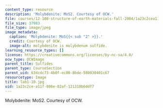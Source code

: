 ```yaml
---
content_type: resource
description: 'Molybdenite: MoS2. Courtesy of OCW.'
file: courses/12-108-structure-of-earth-materials-fall-2004/1a23c2cea11f086e02af121310b6ddf7_lab1-10.jpg
file_size: 37983
file_type: image/jpeg
image_metadata:
  caption: 'Molybdenite: MoS{{< sub "2" >}}.'
  credit: Courtesy of OCW.
  image-alt: molybdenite is molybdenum sulfide.
learning_resource_types: []
license: https://creativecommons.org/licenses/by-nc-sa/4.0/
ocw_type: OCWImage
parent_title: Sulfides
parent_type: CourseSection
parent_uid: 63dcdc73-4b0f-ec00-8bde-580930401c67
resourcetype: Image
title: lab1-10.jpg
uid: 1a23c2ce-a11f-086e-02af-121310b6ddf7
---
```

Molybdenite: MoS2. Courtesy of OCW.
